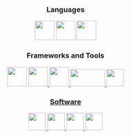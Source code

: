<div align="center">
  <h3>Languages</h3>
    <img src="https://github.com/user-attachments/assets/f6367141-4b5c-49dc-8894-346fffa8e1d3"width=45/>
    <img src="https://github.com/user-attachments/assets/06b2f249-1271-4a3f-8ca8-aeca5ca1328f"width=45/>
    <img src="https://github.com/user-attachments/assets/1280239a-2619-4d21-8d54-d0c72e2eafba"width=45/>
  <h3>Frameworks and Tools</h3>
    <a href="https://git-scm.com/"><img src="https://github.com/user-attachments/assets/2cefdbd9-6374-47ff-b696-07b3c610bb89"width=45/></a>
    <a href="https://www.gnu.org/software/bash/"><img src="https://github.com/user-attachments/assets/365b5050-3c56-4a14-b445-7413627b43b2"width=45/>
    <a href="https://cmake.org/"><img src="https://github.com/user-attachments/assets/dee58719-a775-48fa-aa9a-1b3cc3f5edc7"width=45/>
    <a href="https://github.com/catchorg/Catch2"><img src="https://github.com/user-attachments/assets/99d02f94-14c4-42e0-a42b-01f9d32abf58"width=80 height=40/>
    <a href="https://github.com/ArthurSonzogni/FTXUI"><img src="https://github.com/user-attachments/assets/f2827a98-4e11-4ef5-b59e-afc2ad78bd36"width=40 height=40/>
  <h3>Software</h3>
    <a href="https://visualstudio.microsoft.com/"><img src="https://github.com/user-attachments/assets/77e594f1-f327-48bd-aee1-a30ddda70762"width=40/>
    <a href="https://obsidian.md/"><img src="https://github.com/user-attachments/assets/7613f0be-0b8e-43ce-a41b-873ebe8dc567"width=40/>
    <a href="https://www.unrealengine.com/en-US"><img src="https://github.com/user-attachments/assets/7d36cbd8-c2de-4cd5-aec7-d836de06fc5c"width=40/>
    <a href="https://unity.com/"><img src="https://github.com/user-attachments/assets/c9645f1e-40af-434c-ae9d-fd57bc6cffd4"width=40/>

    
</div>

